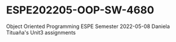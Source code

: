 # ESPE202205-OOP-SW-4680
Object Oriented Programming ESPE Semester 2022-05-08
Daniela Tituaña's Unit3 assignments
